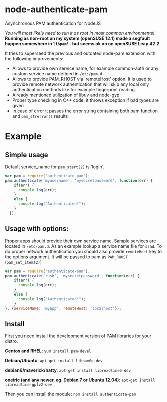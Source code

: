 node-authenticate-pam
=====================

Asynchronous PAM authentication for NodeJS

*You will most likely need to run it as root in most common environments!*
**Running as non-root on my system (openSUSE 12.1) made a segfault happen somewhere in `libpam`! - but seems ok on on openSUSE Leap 42.2**

It tries to superseed the previous and outdated node-pam extension with the following improvements:
* Allows to provide own service name, for example common-auth or any custom service name defined in `/etc/pam.d`
* Allows to provide PAM_RHOST via 'remoteHost' option. It is used to provide remote network authentication that will skip any local only authentication methods like for example fingerprint reading.
* Already mentioned utilization of libuv and node-gyp
* Proper type checking in C++ code, it throws exception if bad types are given
* In case of error it passes the error string containing both pam function and `pam_strerror()` results

Example
=========

Simple usage
------------
Default service_name for `pam_start(2)` is 'login'.

```js
var pam = require('authenticate-pam');
pam.authenticate('myusername', 'mysecretpassword', function(err) {
    if(err) {
      console.log(err);
    }
    else {
      console.log("Authenticated!");
    }
  });
```

Usage with options:
-------------------
Proper apps should provide their own service name. Sample services are located in `/etc/pam.d`.
As an example lookup a service name file for `sshd`.
To do proper network authentication you should also provide `remoteHost` key to the options argument. It will be passed to pam as `PAM_RHOST` (`pam_set_item(2)`)

```js
var pam = require('authenticate-pam');
pam.authenticate('rush', 'mysecretpassword', function(err) {
    if(err) {
      console.log(err);
    }
    else {
      console.log("Authenticated!");
    }
}, {serviceName: 'myapp', remoteHost: 'localhost'});
```
    
Install
-------------------
First you need install the development version of PAM libraries for your distro.

**Centos and RHEL**:
`yum install pam-devel`

**Debian/Ubuntu**:
`apt-get install libpam0g-dev`

**debian6/maverick/natty**:
`apt-get install libreadline5-dev`

**oneiric (and any newer, eg. Debian 7 or Ubuntu 12.04)**:
`apt-get install libreadline-gplv2-dev`

Then you can install the module:
`npm install authenticate-pam`
